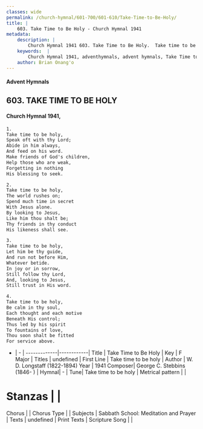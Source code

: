 ```yaml
---
classes: wide
permalink: /church-hymnal/601-700/601-610/Take-Time-to-Be-Holy/
title: |
    603. Take Time to Be Holy - Church Hymnal 1941
metadata:
    description: |
        Church Hymnal 1941 603. Take Time to Be Holy.  Take time to be holy,  Speak oft with thy Lord;  Abide in him always,  And feed on his word.  Make friends of God's children,  Help those who are weak,  Forgetting in nothing  His blessing to seek. 
    keywords:  |
        Church Hymnal 1941, adventhymnals, advent hymnals, Take Time to Be Holy, Take time to be holy. 
    author: Brian Onang'o
---
```


#### Advent Hymnals
## 603. TAKE TIME TO BE HOLY
####  Church Hymnal 1941,

```txt
1.
Take time to be holy, 
Speak oft with thy Lord; 
Abide in him always, 
And feed on his word. 
Make friends of God's children, 
Help those who are weak, 
Forgetting in nothing 
His blessing to seek. 

2.
Take time to be holy, 
The world rushes on; 
Spend much time in secret 
With Jesus alone. 
By looking to Jesus, 
Like him thou shalt be; 
Thy friends in thy conduct 
His likeness shall see. 

3.
Take time to be holy, 
Let him be thy guide, 
And run not before Him, 
Whatever betide. 
In joy or in sorrow, 
Still follow thy Lord, 
And, looking to Jesus, 
Still trust in His word. 

4.
Take time to be holy, 
Be calm in thy soul, 
Each thought and each motive 
Beneath His control; 
Thus led by his spirit 
To fountains of love, 
Thou soon shalt be fitted 
For service above.

```

- |   -  |
-------------|------------|
Title | Take Time to Be Holy |
Key | F Major |
Titles | undefined |
First Line | Take time to be holy |
Author | W. D. Longstaff (1822-1894)
Year | 1941
Composer| George C. Stebbins (1846- ) |
Hymnal|  - |
Tune| Take time to be holy |
Metrical pattern | |
# Stanzas |  |
Chorus |  |
Chorus Type |  |
Subjects | Sabbath School: Meditation and Prayer |
Texts | undefined |
Print Texts | 
Scripture Song |  |
    
